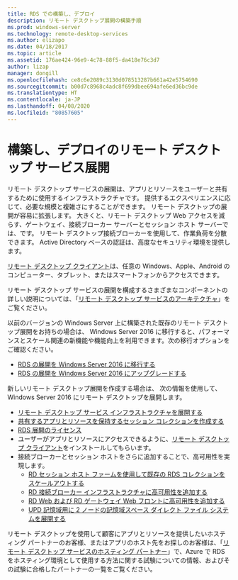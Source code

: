 ```yaml
---
title: RDS での構築し、デプロイ
description: リモート デスクトップ展開の構築手順
ms.prod: windows-server
ms.technology: remote-desktop-services
ms.author: elizapo
ms.date: 04/18/2017
ms.topic: article
ms.assetid: 176ae424-96e9-4c78-88f5-da418e76c3d7
author: lizap
manager: dongill
ms.openlocfilehash: ce8c6e2089c3130d078513287b661a42e5754690
ms.sourcegitcommit: b00d7c8968c4adc8f699dbee694afe6ed36bc9de
ms.translationtype: HT
ms.contentlocale: ja-JP
ms.lasthandoff: 04/08/2020
ms.locfileid: "80857605"
---
```

# <a name="build-and-deploy-your-remote-desktop-services-deployment"></a>構築し、デプロイのリモート デスクトップ サービス展開

リモート デスクトップ サービスの展開は、アプリとリソースをユーザーと共有するために使用するインフラストラクチャです。 提供するエクスペリエンスに応じて、必要な規模と複雑さにすることができます。 リモート デスクトップの展開が容易に拡張します。 大きくと、リモート デスクトップ Web アクセスを減らす、ゲートウェイ、接続ブローカー サーバーとセッション ホスト サーバーでは、です。 リモート デスクトップ接続ブローカーを使用して、作業負荷を分散できます。 Active Directory ベースの認証は、高度なセキュリティ環境を提供します。 

[リモート デスクトップ クライアント](clients/remote-desktop-clients.md)は、任意の Windows、Apple、Android のコンピューター、タブレット、またはスマートフォンからアクセスできます。

リモート デスクトップ サービスの展開を構成するさまざまなコンポーネントの詳しい説明については、「[リモート デスクトップ サービスのアーキテクチャ](desktop-hosting-logical-architecture.md)」をご覧ください。

以前のバージョンの Windows Server 上に構築された既存のリモート デスクトップ展開をお持ちの場合は、 Windows Server 2016 に移行すると、パフォーマンスとスケール関連の新機能や機能向上を利用できます。次の移行オプションをご確認ください。

- [RDS の展開を Windows Server 2016 に移行する](migrate-rds-role-services.md)
- [RDS の展開を Windows Server 2016 にアップグレードする](upgrade-to-rds-2016.md)

新しいリモート デスクトップ展開を作成する場合は、 次の情報を使用して、Windows Server 2016 にリモート デスクトップを展開します。

- [リモート デスクトップ サービス インフラストラクチャを展開する](rds-deploy-infrastructure.md)
- [共有するアプリとリソースを保持するセッション コレクションを作成する](rds-create-collection.md)
- [RDS 展開のライセンス](rds-client-access-license.md)
- ユーザーがアプリとリソースにアクセスできるように、[リモート デスクトップ クライアント](clients/remote-desktop-clients.md)をインストールしてもらいます。 
- 接続ブローカーとセッション ホストをさらに追加することで、高可用性を実現します。
   - [RD セッション ホスト ファームを使用して既存の RDS コレクションをスケールアウトする](rds-scale-rdsh-farm.md)
   - [RD 接続ブローカー インフラストラクチャに高可用性を追加する](rds-connection-broker-cluster.md)
   - [RD Web および RD ゲートウェイ Web フロントに高可用性を追加する](rds-rdweb-gateway-ha.md)
   - [UPD 記憶域用に 2 ノードの記憶域スペース ダイレクト ファイル システムを展開する](rds-storage-spaces-direct-deployment.md)


リモート デスクトップを使用して顧客にアプリとリソースを提供したいホスティング パートナーのお客様、またはアプリのホスト先をお探しのお客様は、「[リモート デスクトップ サービスのホスティング パートナー](rds-hosting-partners.md)」で、Azure で RDS をホスティング環境として使用する方法に関する試験についての情報、およびその試験に合格したパートナーの一覧をご覧ください。
